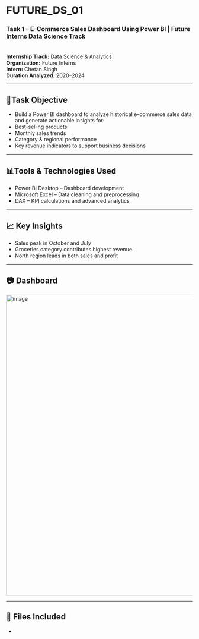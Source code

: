 # FUTURE_DS_01
<h3>Task 1 – E-Commerce Sales Dashboard Using Power BI | Future Interns Data Science Track <br><br></h3>
<b>Internship Track:</b> Data Science & Analytics<br>
<b>Organization:</b>  Future Interns<br>
<b>Intern:</b>  Chetan Singh<br>
<b>Duration Analyzed:</b>  2020–2024<br>
<hr>
<h2>📌Task Objective<br></h2>
<ul>
<li>Build a Power BI dashboard to analyze historical e-commerce sales data and generate actionable insights for:<br></li>
<li>Best-selling products<br></li>
<li>Monthly sales trends<br></li>
<li>Category & regional performance<br></li>
<li>Key revenue indicators to support business decisions<br></li>
</ul>
<hr>
<h2>📊Tools & Technologies Used<br></h2>
<ul>
<li>Power BI Desktop – Dashboard development<br></li>
<li>Microsoft Excel – Data cleaning and preprocessing<br></li>
<li>DAX – KPI calculations and advanced analytics<br></li>
</ul>
<hr>

<h2>📈 Key Insights<br></h2>
<ul>
<li>Sales peak in October and July<br></li>
<li>Groceries category contributes highest revenue.<br></li>
<li>North region leads in both sales and profit<br></li>
</ul>
<hr>
<h2>📷 Dashboard</h2>
<img width="1439" height="810" alt="image" src="https://github.com/user-attachments/assets/c11d759d-94e8-43bf-a1e8-c99e43ed0260" />
<hr>
<h2>📄 Files Included</h2>
<ul>
  <li> </li>
</ul>
